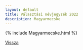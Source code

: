 ```yaml
---
layout: default
title: Választási névjegyzék 2022
description: Magyarmecske
---
```


{% include Magyarmecske.html %}

[Vissza](./)